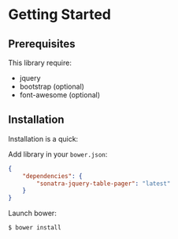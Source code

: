 Getting Started
===============

Prerequisites
-------------

This library require:

- jquery
- bootstrap (optional)
- font-awesome (optional)

Installation
------------

Installation is a quick:

Add library in your `bower.json`:

```json
{
    "dependencies": {
        "sonatra-jquery-table-pager": "latest"
    }
}
```

Launch bower:

```bash
$ bower install
```
